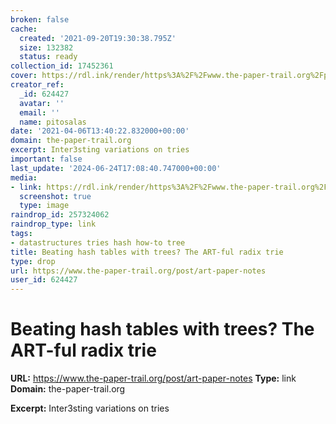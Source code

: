 ```yaml
---
broken: false
cache:
  created: '2021-09-20T19:30:38.795Z'
  size: 132382
  status: ready
collection_id: 17452361
cover: https://rdl.ink/render/https%3A%2F%2Fwww.the-paper-trail.org%2Fpost%2Fart-paper-notes
creator_ref:
  _id: 624427
  avatar: ''
  email: ''
  name: pitosalas
date: '2021-04-06T13:40:22.832000+00:00'
domain: the-paper-trail.org
excerpt: Inter3sting variations on tries
important: false
last_update: '2024-06-24T17:08:40.747000+00:00'
media:
- link: https://rdl.ink/render/https%3A%2F%2Fwww.the-paper-trail.org%2Fpost%2Fart-paper-notes
  screenshot: true
  type: image
raindrop_id: 257324062
raindrop_type: link
tags:
- datastructures tries hash how-to tree
title: Beating hash tables with trees? The ART-ful radix trie
type: drop
url: https://www.the-paper-trail.org/post/art-paper-notes
user_id: 624427
---
```


# Beating hash tables with trees? The ART-ful radix trie

**URL:** https://www.the-paper-trail.org/post/art-paper-notes
**Type:** link
**Domain:** the-paper-trail.org

**Excerpt:** Inter3sting variations on tries
